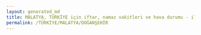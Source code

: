 ```yaml
---
layout: generated_md
title: MALATYA, TÜRKİYE için iftar, namaz vakitleri ve hava durumu - ilçe/eyalet seç
permalink: /TÜRKİYE/MALATYA/DOĞANŞEHİR
---
```


<script type="text/javascript">
  var country = TÜRKİYE;
  var city = MALATYA;
  var state = DOĞANŞEHİR;
  var lat = 72;
  var lon = 21;
</script>
